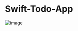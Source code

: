 # Swift-Todo-App

![image](https://drive.google.com/uc?export=view&id=1-AfQD2BGjQi3ef-p5F4rt93RNyi_37hy)

